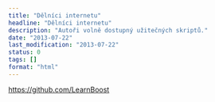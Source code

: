 ```yaml
---
title: "Dělníci internetu"
headline: "Dělníci internetu"
description: "Autoři volně dostupný užitečných skriptů."
date: "2013-07-22"
last_modification: "2013-07-22"
status: 0
tags: []
format: "html"
---
```


https://github.com/LearnBoost
